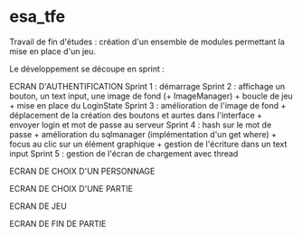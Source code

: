 esa_tfe
=======

Travail de fin d'études : création d'un ensemble de modules permettant la mise en place d'un jeu.

Le développement se découpe en sprint :

ECRAN D'AUTHENTIFICATION
Sprint 1 : démarrage
Sprint 2 : affichage un bouton, un text input, une image de fond (+ ImageManager) + boucle de jeu + mise en place du LoginState
Sprint 3 : amélioration de l'image de fond + déplacement de la création des boutons et aurtes dans l'interface + envoyer login et mot de passe au serveur
Sprint 4 : hash sur le mot de passe + amélioration du sqlmanager (implémentation d'un get where) + focus au clic sur un élément graphique + gestion de l'écriture dans un text input
Sprint 5 : gestion de l'écran de chargement avec thread

ECRAN DE CHOIX D'UN PERSONNAGE

ECRAN DE CHOIX D'UNE PARTIE

ECRAN DE JEU

ECRAN DE FIN DE PARTIE
